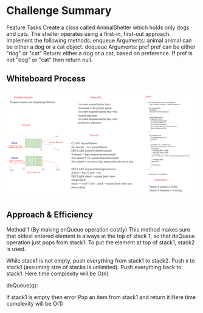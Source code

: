 # Challenge Summary
Feature Tasks
Create a class called AnimalShelter which holds only dogs and cats.
The shelter operates using a first-in, first-out approach.
Implement the following methods:
enqueue
Arguments: animal
animal can be either a dog or a cat object.
dequeue
Arguments: pref
pref can be either "dog" or "cat"
Return: either a dog or a cat, based on preference.
If pref is not "dog" or "cat" then return null.



## Whiteboard Process
![queue-whiteboard](queue-whiteboard.png "Reverse")



##  Approach & Efficiency
Method 1 (By making enQueue operation costly) This method makes sure that oldest entered element is always at the top of stack 1, so that deQueue operation just pops from stack1. To put the element at top of stack1, stack2 is used.

While stack1 is not empty, push everything from stack1 to stack2.
Push x to stack1 (assuming size of stacks is unlimited).
Push everything back to stack1.
Here time complexity will be O(n)

deQueue(q): 

If stack1 is empty then error
Pop an item from stack1 and return it
Here time complexity will be O(1)
